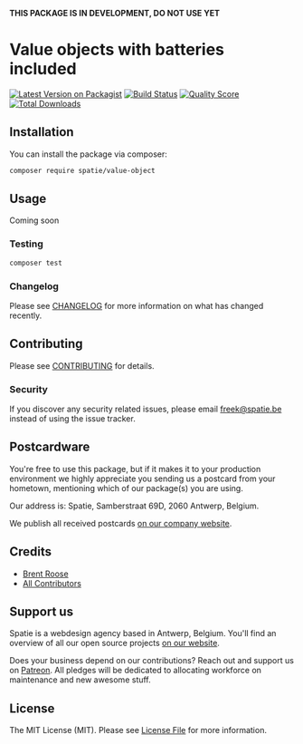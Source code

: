**THIS PACKAGE IS IN DEVELOPMENT, DO NOT USE YET**

# Value objects with batteries included

[![Latest Version on Packagist](https://img.shields.io/packagist/v/spatie/value-object.svg?style=flat-square)](https://packagist.org/packages/spatie/value-object)
[![Build Status](https://img.shields.io/travis/spatie/value-object/master.svg?style=flat-square)](https://travis-ci.org/spatie/value-object)
[![Quality Score](https://img.shields.io/scrutinizer/g/spatie/value-object.svg?style=flat-square)](https://scrutinizer-ci.com/g/spatie/value-object)
[![Total Downloads](https://img.shields.io/packagist/dt/spatie/value-object.svg?style=flat-square)](https://packagist.org/packages/spatie/value-object)

## Installation

You can install the package via composer:

```bash
composer require spatie/value-object
```

## Usage

Coming soon

### Testing

``` bash
composer test
```

### Changelog

Please see [CHANGELOG](CHANGELOG.md) for more information on what has changed recently.

## Contributing

Please see [CONTRIBUTING](CONTRIBUTING.md) for details.

### Security

If you discover any security related issues, please email freek@spatie.be instead of using the issue tracker.

## Postcardware

You're free to use this package, but if it makes it to your production environment we highly appreciate you sending us a postcard from your hometown, mentioning which of our package(s) you are using.

Our address is: Spatie, Samberstraat 69D, 2060 Antwerp, Belgium.

We publish all received postcards [on our company website](https://spatie.be/en/opensource/postcards).

## Credits

- [Brent Roose](https://github.com/brentgd)
- [All Contributors](../../contributors)

## Support us

Spatie is a webdesign agency based in Antwerp, Belgium. You'll find an overview of all our open source projects [on our website](https://spatie.be/opensource).

Does your business depend on our contributions? Reach out and support us on [Patreon](https://www.patreon.com/spatie). 
All pledges will be dedicated to allocating workforce on maintenance and new awesome stuff.

## License

The MIT License (MIT). Please see [License File](LICENSE.md) for more information.
